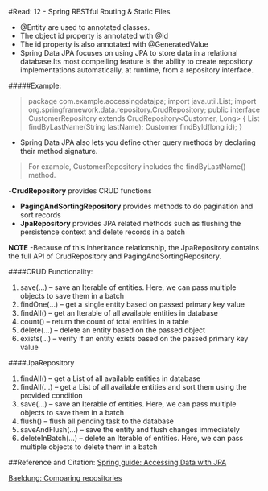 #Read: 12 - Spring RESTful Routing & Static Files
- @Entity are used to annotated classes.
- The object id property is annotated with @Id
- The id property is also annotated with @GeneratedValue
- Spring Data JPA focuses on using JPA to store data in a relational database.Its most compelling feature is the ability to create repository implementations automatically, at runtime, from a repository interface.

#####Example:
> package com.example.accessingdatajpa; 
> import java.util.List;
import org.springframework.data.repository.CrudRepository;
public interface CustomerRepository extends CrudRepository<Customer, Long> {
List<Customer> findByLastName(String lastName);
Customer findById(long id); }

- Spring Data JPA also lets you define other query methods by declaring their method signature.
>For example, CustomerRepository includes the findByLastName() method.

-**CrudRepository** provides CRUD functions
- **PagingAndSortingRepository** provides methods to do pagination and sort records
- **JpaRepository** provides JPA related methods such as flushing the persistence context and delete records in a batch

**NOTE**
-Because of this inheritance relationship, the JpaRepository contains the full API of CrudRepository and PagingAndSortingRepository.

####CRUD Functionality:
1. save(…) – save an Iterable of entities. Here, we can pass multiple objects to save them in a batch
2. findOne(…) – get a single entity based on passed primary key value
3. findAll() – get an Iterable of all available entities in database
4. count() – return the count of total entities in a table
5. delete(…) – delete an entity based on the passed object
6. exists(…) – verify if an entity exists based on the passed primary key value


####JpaRepository
1. findAll() – get a List of all available entities in database
2. findAll(…) – get a List of all available entities and sort them using the provided condition
3. save(…) – save an Iterable of entities. Here, we can pass multiple objects to save them in a batch
4. flush() – flush all pending task to the database
5. saveAndFlush(…) – save the entity and flush changes immediately
6. deleteInBatch(…) – delete an Iterable of entities. Here, we can pass multiple objects to delete them in a batch

##Reference and Citation:
[Spring guide: Accessing Data with JPA](https://spring.io/guides/gs/accessing-data-jpa/)

[Baeldung: Comparing repositories](https://www.baeldung.com/spring-data-repositories)